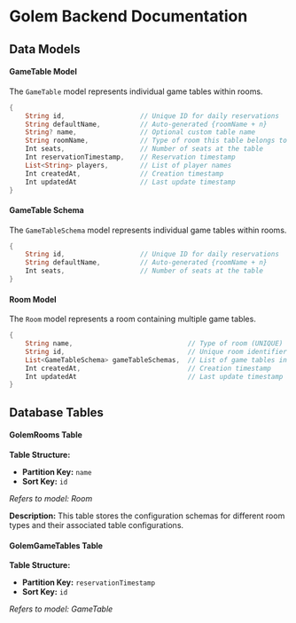 # Golem Backend Documentation

## Data Models

#### GameTable Model

The `GameTable` model represents individual game tables within rooms.

```dart
{
    String id,                   // Unique ID for daily reservations
    String defaultName,          // Auto-generated {roomName + n}
    String? name,                // Optional custom table name
    String roomName,             // Type of room this table belongs to
    Int seats,                   // Number of seats at the table
    Int reservationTimestamp,    // Reservation timestamp
    List<String> players,        // List of player names
    Int createdAt,               // Creation timestamp
    Int updatedAt                // Last update timestamp
}
```

#### GameTable Schema

The `GameTableSchema` model represents individual game tables within rooms.

```dart
{
    String id,                   // Unique ID for daily reservations
    String defaultName,          // Auto-generated {roomName + n}
    Int seats,                   // Number of seats at the table
}
```

#### Room Model

The `Room` model represents a room containing multiple game tables.

```dart
{
    String name,                             // Type of room (UNIQUE)
    String id,                               // Unique room identifier
    List<GameTableSchema> gameTableSchemas,  // List of game tables in this room
    Int createdAt,                           // Creation timestamp
    Int updatedAt                            // Last update timestamp
}
```


## Database Tables

#### GolemRooms Table

**Table Structure:**

- **Partition Key:** `name`
- **Sort Key:** `id`

*Refers to model: Room*

**Description:** This table stores the configuration schemas for different room types and their associated table configurations.

#### GolemGameTables Table

**Table Structure:**

- **Partition Key:** `reservationTimestamp`
- **Sort Key:** `id`

*Refers to model: GameTable*
